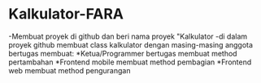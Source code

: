 # Kalkulator-FARA
-Membuat proyek di github dan beri nama proyek "Kalkulator<Nama Kelompok>
-di dalam proyek github membuat class kalkulator dengan masing-masing anggota bertugas membuat:
  *Ketua/Programmer bertugas membuat method pertambahan
  *Frontend mobile membuat method pembagian
  *Frontend web membuat method pengurangan
